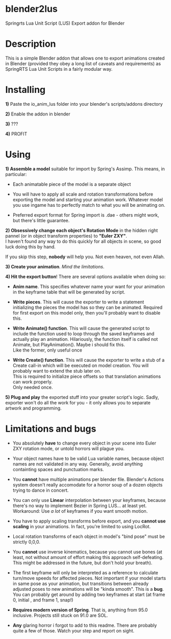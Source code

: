 blender2lus
===========

Springrts Lua Unit Script (LUS) Export addon for Blender 

Description
==========
This is a simple Blender addon that allows one to export animations created in Blender (provided they obey a long list of caveats and requirements) as SpringRTS Lua Unit Scripts in a fairly modular way.

Installing
==========
**1)** Paste the io_anim_lus folder into your blender's scripts/addons directory

**2)** Enable the addon in blender

**3)** ???

**4)** PROFIT

Using
=====
**1) Assemble a model** suitable for import by Spring's Assimp. This means, in particular:

* Each animatable piece of the model is a separate object

* You will have to apply all scale and rotation transformations before exporting the model and starting your animation work. Whatever model you use ingame has to perfectly match to what you will be animating on.

* Preferred export format for Spring import is .dae - others might work, but there's little guarantee.

**2) Obsessively change each object's Rotation Mode** in the hidden right pannel (or in object transform properties) to **"Euler ZXY"**.  
I haven't found any way to do this quickly for all objects in scene, so good luck doing this by hand.  
 
If you skip this step, **nobody** will help you. Not even heaven, not even Allah.

**3) Create your animation**. *Mind the limitations*.

**4) Hit the export button**! There are several options available when doing so:

* **Anim name**. This specifies whatever name your want for your animation in the keyframe table that will be generated by script.

* **Write pieces**. This will cause the exporter to write a statement initializing the pieces the model has so they can be animated. Required for first export on this model only, then you'll probably want to disable this.

* **Write Animate() function**. This will cause the generated script to include the function used to loop through the saved keyframes and actually play an animation. Hilariously, the function itself is called not Animate, but PlayAnimation(). Maybe i should fix this.   
Like the former, only useful once

* **Write Create() function**. This will cause the exporter to write a stub of a Create call-in which will be executed on model creation. You will probably want to extend the stub later on.   
This is required to initialize piece offsets so that translation animations can work properly.  
Only needed once.

**5) Plug and play** the exported stuff into your greater script's logic. Sadly, exporter won't do all the work for you - it only allows you to separate artwork and programming.

Limitations and bugs
====================
* You absolutely **have** to change every object in your scene into Euler ZXY rotation mode, or untold horrors will plague you.

* Your object names have to be valid Lua variable names, because object names are not validated in any way. Generally, avoid anything containting spaces and punctuation marks.

* You **cannot** have multiple animations per blender file. Blender's Actions system doesn't really accomodate for a horror soup of a dozen objects trying to dance in concert.

* You can only use **Linear** interpolation between your keyframes, because there's no way to implement Bezier in Spring LUS... at least yet.  
Workaround: Use *a lot* of keyframes if you want smooth motion.

* You have to apply scaling transforms before export, and you **cannot use scaling** in your animations. In fact, you're limited to using LocRot.

* Local rotation transforms of each object in model's "bind pose" must be strictly 0,0,0. 

* You **cannot** use inverse kinematics, because you cannot use bones (at least, not without amount of effort making this approach self-defeating. This might be addressed in the future, but don't hold your breath).

* The first keyframe will only be interpreted as a reference to calculate turn/move speeds for affected pieces. Not important if your model starts in same pose as your animation, but transitions between already adjusted poses to new animations will be "kinda smooth". This is a **bug**. You can probably get around by adding two keyframes at start (at frame 0, initial , and frame 1, snap!)

* **Requires modern version of Spring**. That is, anything from 95.0 inclusive. Projects still stuck on 91.0 are SOL.

* **Any** glaring horror i forgot to add to this readme. There are probably quite a few of those. Watch your step and report on sight.
